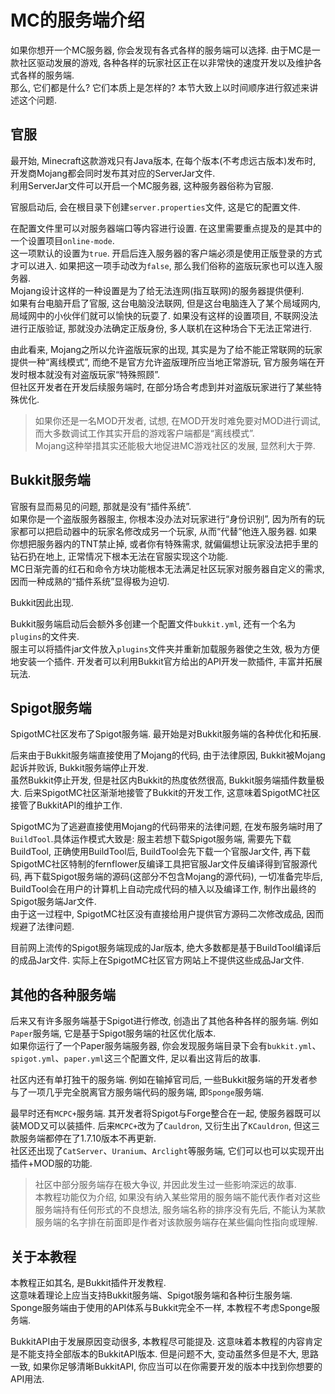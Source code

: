 # MC的服务端介绍

如果你想开一个MC服务器, 你会发现有各式各样的服务端可以选择. 由于MC是一款社区驱动发展的游戏, 各种各样的玩家社区正在以非常快的速度开发以及维护各式各样的服务端.  
那么, 它们都是什么? 它们本质上是怎样的? 本节大致上以时间顺序进行叙述来讲述这个问题.

## 官服

最开始, Minecraft这款游戏只有Java版本, 在每个版本(不考虑远古版本)发布时, 开发商Mojang都会同时发布其对应的ServerJar文件.  
利用ServerJar文件可以开启一个MC服务器, 这种服务器俗称为官服.  

官服启动后, 会在根目录下创建`server.properties`文件, 这是它的配置文件.  

在配置文件里可以对服务器端口等内容进行设置. 在这里需要重点提及的是其中的一个设置项目`online-mode`.  
这一项默认的设置为`true`. 开启后连入服务器的客户端必须是使用正版登录的方式才可以进入. 如果把这一项手动改为`false`, 那么我们俗称的盗版玩家也可以连入服务器.  
Mojang设计这样的一种设置是为了给无法连网(指互联网)的服务器提供便利.  
如果有台电脑开启了官服, 这台电脑没法联网, 但是这台电脑连入了某个局域网内, 局域网中的小伙伴们就可以愉快的玩耍了. 如果没有这样的设置项目, 不联网没法进行正版验证, 那就没办法确定正版身份, 多人联机在这种场合下无法正常进行.  

由此看来, Mojang之所以允许盗版玩家的出现, 其实是为了给不能正常联网的玩家提供一种“离线模式”, 而绝不是官方允许盗版理所应当地正常游玩, 官方服务端在开发时根本就没有对盗版玩家“特殊照顾”.  
但社区开发者在开发后续服务端时, 在部分场合考虑到并对盗版玩家进行了某些特殊优化.  

> 如果你还是一名MOD开发者, 试想, 在MOD开发时难免要对MOD进行调试, 而大多数调试工作其实开启的游戏客户端都是“离线模式”.  
> Mojang这种举措其实还能极大地促进MC游戏社区的发展, 显然利大于弊.

## Bukkit服务端

官服有显而易见的问题, 那就是没有“插件系统”.  
如果你是一个盗版服务器服主, 你根本没办法对玩家进行“身份识别”, 因为所有的玩家都可以把启动器中的玩家名修改成另一个玩家, 从而“代替”他连入服务器. 如果你想把服务器内的TNT禁止掉, 或者你有特殊需求, 就偏偏想让玩家没法把手里的钻石扔在地上, 正常情况下根本无法在官服实现这个功能.  
MC日渐完善的红石和命令方块功能根本无法满足社区玩家对服务器自定义的需求, 因而一种成熟的“插件系统”显得极为迫切.

Bukkit因此出现.

Bukkit服务端启动后会额外多创建一个配置文件`bukkit.yml`, 还有一个名为`plugins`的文件夹.  
服主可以将插件jar文件放入`plugins`文件夹并重新加载服务器使之生效, 极为方便地安装一个插件. 开发者可以利用Bukkit官方给出的API开发一款插件, 丰富并拓展玩法.  

## Spigot服务端

SpigotMC社区发布了Spigot服务端. 最开始是对Bukkit服务端的各种优化和拓展.  

后来由于Bukkit服务端直接使用了Mojang的代码, 由于法律原因, Bukkit被Mojang起诉并败诉, Bukkit服务端停止开发.  
虽然Bukkit停止开发, 但是社区内Bukkit的热度依然很高, Bukkit服务端插件数量极大. 后来SpigotMC社区渐渐地接管了Bukkit的开发工作, 这意味着SpigotMC社区接管了BukkitAPI的维护工作.

SpigotMC为了逃避直接使用Mojang的代码带来的法律问题, 在发布服务端时用了`BuildTool`.具体运作模式大致是: 服主若想下载Spigot服务端, 需要先下载BuildTool, 正确使用BuildTool后, BuildTool会先下载一个官服Jar文件, 再下载SpigotMC社区特制的fernflower反编译工具把官服Jar文件反编译得到官服源代码, 再下载Spigot服务端的源码(这部分不包含Mojang的源代码), 一切准备完毕后, BuildTool会在用户的计算机上自动完成代码的植入以及编译工作, 制作出最终的Spigot服务端Jar文件.  
由于这一过程中, SpigotMC社区没有直接给用户提供官方源码二次修改成品, 因而规避了法律问题.

目前网上流传的Spigot服务端现成的Jar版本, 绝大多数都是基于BuildTool编译后的成品Jar文件. 实际上在SpigotMC社区官方网站上不提供这些成品Jar文件.

## 其他的各种服务端

后来又有许多服务端基于Spigot进行修改, 创造出了其他各种各样的服务端. 例如`Paper`服务端, 它是基于Spigot服务端的社区优化版本.  
如果你运行了一个Paper服务端服务器, 你会发现服务端目录下会有`bukkit.yml`、`spigot.yml`、`paper.yml`这三个配置文件, 足以看出这背后的故事.

社区内还有单打独干的服务端. 例如在输掉官司后, 一些Bukkit服务端的开发者参与了一项几乎完全脱离官方服务端代码的服务端, 即`Sponge`服务端.

最早时还有`MCPC+`服务端. 其开发者将Spigot与Forge整合在一起, 使服务器既可以装MOD又可以装插件. 后来`MCPC+`改为了`Cauldron`, 又衍生出了`KCauldron`, 但这三款服务端都停在了1.7.10版本不再更新.  
社区还出现了`CatServer`、`Uranium`、`Arclight`等服务端, 它们可以也可以实现开出插件+MOD服的功能.

> 社区中部分服务端存在极大争议, 并因此发生过一些影响深远的故事.  
> 本教程功能仅为介绍, 如果没有纳入某些常用的服务端不能代表作者对这些服务端持有任何形式的不良想法, 服务端名称的排序没有先后, 不能认为某款服务端的名字排在前面即是作者对该款服务端存在某些偏向性指向或理解.

## 关于本教程

本教程正如其名, 是Bukkit插件开发教程.  
这意味着理论上应当支持Bukkit服务端、Spigot服务端和各种衍生服务端. Sponge服务端由于使用的API体系与Bukkit完全不一样, 本教程不考虑Sponge服务端.

BukkitAPI由于发展原因变动很多, 本教程尽可能提及. 这意味着本教程的内容肯定是不能支持全部版本的BukkitAPI版本. 但是问题不大, 变动虽然多但是不大, 思路一致, 如果你足够清晰BukkitAPI, 你应当可以在你需要开发的版本中找到你想要的API用法.
